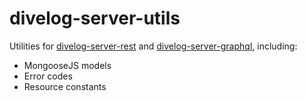 # divelog-server-utils

Utilities for [divelog-server-rest](https://github.com/btdrawer/divelog-server-rest) and [divelog-server-graphql](https://github.com/btdrawer/divelog-server-graphql), including:

-   MongooseJS models
-   Error codes
-   Resource constants

